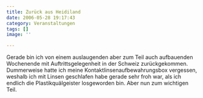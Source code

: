 ```yaml
---
title: Zurück aus Heidiland
date: 2006-05-28 19:17:43
category: Veranstaltungen
tags: []
image: ''

---
```


Gerade bin ich von einem auslaugenden aber zum Teil auch aufbauenden Wochenende mit Auftrittsgelegenheit in der Schweiz zurückgekommen. Dummerweise hatte ich meine Kontaktlinsenaufbewahrungsbox vergessen, weshalb ich mit Linsen geschlafen habe gerade sehr froh war, als ich endlich die Plastikquälgeister losgeworden bin. Aber nun zum wichtigen Teil.
